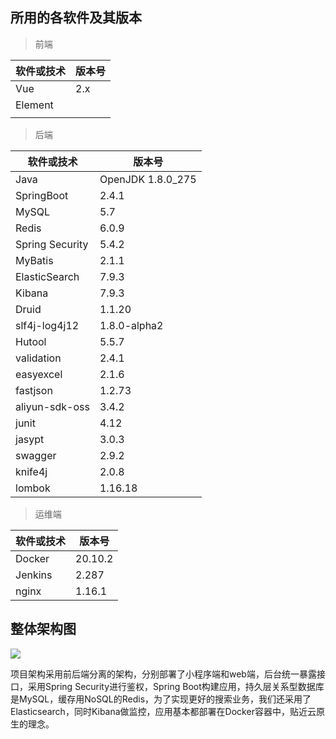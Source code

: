 ## 所用的各软件及其版本

> 前端

| 软件或技术 | 版本号 |
| ---------- | ------ |
| Vue        | 2.x    |
| Element    |        |
|            |        |



> 后端

| 软件或技术      | 版本号            |
| --------------- | ----------------- |
| Java            | OpenJDK 1.8.0_275 |
| SpringBoot      | 2.4.1             |
| MySQL           | 5.7               |
| Redis           | 6.0.9             |
| Spring Security | 5.4.2             |
| MyBatis         | 2.1.1             |
| ElasticSearch   | 7.9.3             |
| Kibana          | 7.9.3             |
| Druid           | 1.1.20            |
| slf4j-log4j12   | 1.8.0-alpha2      |
| Hutool          | 5.5.7             |
| validation      | 2.4.1             |
| easyexcel       | 2.1.6             |
| fastjson        | 1.2.73            |
| aliyun-sdk-oss  | 3.4.2             |
| junit           | 4.12              |
| jasypt          | 3.0.3             |
| swagger         | 2.9.2             |
| knife4j         | 2.0.8             |
| lombok          | 1.16.18           |



> 运维端

| 软件或技术 | 版本号  |
| ---------- | ------- |
| Docker     | 20.10.2 |
| Jenkins    | 2.287   |
| nginx      | 1.16.1  |





## 整体架构图

![](./image/framework.png)

项目架构采用前后端分离的架构，分别部署了小程序端和web端，后台统一暴露接口，采用Spring Security进行鉴权，Spring Boot构建应用，持久层关系型数据库是MySQL，缓存用NoSQL的Redis，为了实现更好的搜索业务，我们还采用了Elasticsearch，同时Kibana做监控，应用基本都部署在Docker容器中，贴近云原生的理念。

